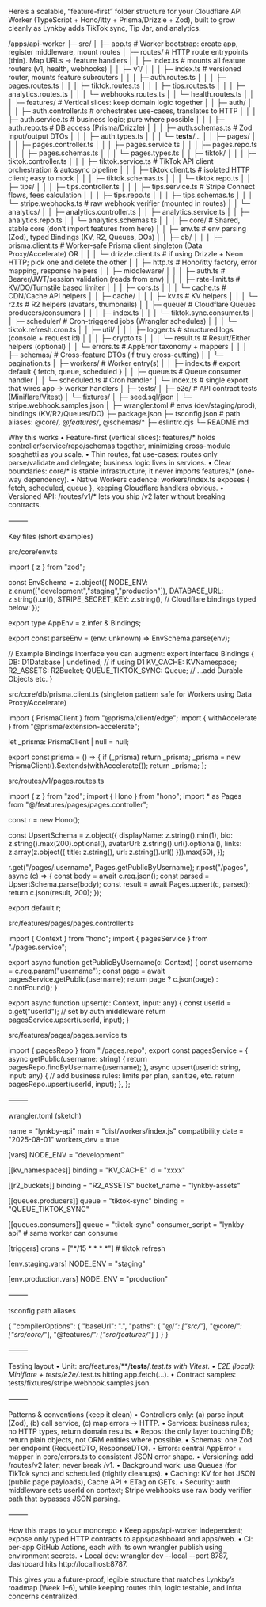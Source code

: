 Here’s a scalable, “feature-first” folder structure for your Cloudflare API Worker (TypeScript + Hono/itty + Prisma/Drizzle + Zod), built to grow cleanly as Lynkby adds TikTok sync, Tip Jar, and analytics.

/apps/api-worker
├─ src/
│  ├─ app.ts                     # Worker bootstrap: create app, register middleware, mount routes
│  ├─ routes/                    # HTTP route entrypoints (thin). Map URLs -> feature handlers
│  │  ├─ index.ts                # mounts all feature routers (v1, health, webhooks)
│  │  ├─ v1/
│  │  │  ├─ index.ts             # versioned router, mounts feature subrouters
│  │  │  ├─ auth.routes.ts
│  │  │  ├─ pages.routes.ts
│  │  │  ├─ tiktok.routes.ts
│  │  │  ├─ tips.routes.ts
│  │  │  ├─ analytics.routes.ts
│  │  │  └─ webhooks.routes.ts
│  │  └─ health.routes.ts
│  │
│  ├─ features/                  # Vertical slices: keep domain logic together
│  │  ├─ auth/
│  │  │  ├─ auth.controller.ts   # orchestrates use-cases, translates to HTTP
│  │  │  ├─ auth.service.ts      # business logic; pure where possible
│  │  │  ├─ auth.repo.ts         # DB access (Prisma/Drizzle)
│  │  │  ├─ auth.schemas.ts      # Zod input/output DTOs
│  │  │  ├─ auth.types.ts
│  │  │  └─ __tests__/...
│  │  ├─ pages/
│  │  │  ├─ pages.controller.ts
│  │  │  ├─ pages.service.ts
│  │  │  ├─ pages.repo.ts
│  │  │  ├─ pages.schemas.ts
│  │  │  └─ pages.types.ts
│  │  ├─ tiktok/
│  │  │  ├─ tiktok.controller.ts
│  │  │  ├─ tiktok.service.ts    # TikTok API client orchestration & autosync pipeline
│  │  │  ├─ tiktok.client.ts     # isolated HTTP client; easy to mock
│  │  │  ├─ tiktok.schemas.ts
│  │  │  └─ tiktok.repo.ts
│  │  ├─ tips/
│  │  │  ├─ tips.controller.ts
│  │  │  ├─ tips.service.ts      # Stripe Connect flows, fees calculation
│  │  │  ├─ tips.repo.ts
│  │  │  ├─ tips.schemas.ts
│  │  │  └─ stripe.webhooks.ts   # raw webhook verifier (mounted in routes)
│  │  └─ analytics/
│  │     ├─ analytics.controller.ts
│  │     ├─ analytics.service.ts
│  │     ├─ analytics.repo.ts
│  │     └─ analytics.schemas.ts
│  │
│  ├─ core/                      # Shared, stable core (don’t import features from here)
│  │  ├─ env.ts                  # env parsing (Zod), typed Bindings (KV, R2, Queues, DOs)
│  │  ├─ db/
│  │  │  ├─ prisma.client.ts     # Worker-safe Prisma client singleton (Data Proxy/Accelerate) OR
│  │  │  └─ drizzle.client.ts    # if using Drizzle + Neon HTTP; pick one and delete the other
│  │  ├─ http.ts                 # Hono/itty factory, error mapping, response helpers
│  │  ├─ middleware/
│  │  │  ├─ auth.ts              # Bearer/JWT/session validation (reads from env)
│  │  │  ├─ rate-limit.ts        # KV/DO/Turnstile based limiter
│  │  │  ├─ cors.ts
│  │  │  └─ cache.ts             # CDN/Cache API helpers
│  │  ├─ cache/
│  │  │  ├─ kv.ts                # KV helpers
│  │  │  └─ r2.ts                # R2 helpers (avatars, thumbnails)
│  │  ├─ queue/                  # Cloudflare Queues producers/consumers
│  │  │  ├─ index.ts
│  │  │  └─ tiktok.sync.consumer.ts
│  │  ├─ scheduler/              # Cron-triggered jobs (Wrangler schedules)
│  │  │  └─ tiktok.refresh.cron.ts
│  │  ├─ util/
│  │  │  ├─ logger.ts            # structured logs (console + request id)
│  │  │  ├─ crypto.ts
│  │  │  └─ result.ts            # Result/Either helpers (optional)
│  │  └─ errors.ts               # AppError taxonomy + mappers
│  │
│  ├─ schemas/                   # Cross-feature DTOs (if truly cross-cutting)
│  │  └─ pagination.ts
│  ├─ workers/                   # Worker entry(s)
│  │  ├─ index.ts                # export default { fetch, queue, scheduled }
│  │  ├─ queue.ts                # Queue consumer handler
│  │  └─ scheduled.ts            # Cron handler
│  └─ index.ts                   # single export that wires app -> worker handlers
│
├─ tests/
│  ├─ e2e/                       # API contract tests (Miniflare/Vitest)
│  └─ fixtures/
│     ├─ seed.sql/json
│     └─ stripe.webhook.samples.json
│
├─ wrangler.toml                 # envs (dev/staging/prod), bindings (KV/R2/Queues/DO)
├─ package.json
├─ tsconfig.json                 # path aliases: @core/*, @features/*, @schemas/*
├─ eslintrc.cjs
└─ README.md

Why this works
	•	Feature-first (vertical slices): features/* holds controller/service/repo/schemas together, minimizing cross-module spaghetti as you scale.
	•	Thin routes, fat use-cases: routes only parse/validate and delegate; business logic lives in services.
	•	Clear boundaries: core/* is stable infrastructure; it never imports features/* (one-way dependency).
	•	Native Workers cadence: workers/index.ts exposes { fetch, scheduled, queue }, keeping Cloudflare handlers obvious.
	•	Versioned API: /routes/v1/* lets you ship /v2 later without breaking contracts.

⸻

Key files (short examples)

src/core/env.ts

import { z } from "zod";

const EnvSchema = z.object({
  NODE_ENV: z.enum(["development","staging","production"]),
  DATABASE_URL: z.string().url(),
  STRIPE_SECRET_KEY: z.string(),
  // Cloudflare bindings typed below:
});

export type AppEnv = z.infer<typeof EnvSchema> & Bindings;

export const parseEnv = (env: unknown) => EnvSchema.parse(env);

// Example Bindings interface you can augment:
export interface Bindings {
  DB: D1Database | undefined;          // if using D1
  KV_CACHE: KVNamespace;
  R2_ASSETS: R2Bucket;
  QUEUE_TIKTOK_SYNC: Queue;
  // ...add Durable Objects etc.
}

src/core/db/prisma.client.ts (singleton pattern safe for Workers using Data Proxy/Accelerate)

import { PrismaClient } from "@prisma/client/edge";
import { withAccelerate } from "@prisma/extension-accelerate";

let _prisma: PrismaClient | null = null;

export const prisma = () => {
  if (_prisma) return _prisma;
  _prisma = new PrismaClient().$extends(withAccelerate());
  return _prisma;
};

src/routes/v1/pages.routes.ts

import { z } from "zod";
import { Hono } from "hono";
import * as Pages from "@/features/pages/pages.controller";

const r = new Hono();

const UpsertSchema = z.object({
  displayName: z.string().min(1),
  bio: z.string().max(200).optional(),
  avatarUrl: z.string().url().optional(),
  links: z.array(z.object({ title: z.string(), url: z.string().url() })).max(50),
});

r.get("/pages/:username", Pages.getPublicByUsername);
r.post("/pages", async (c) => {
  const body = await c.req.json();
  const parsed = UpsertSchema.parse(body);
  const result = await Pages.upsert(c, parsed);
  return c.json(result, 200);
});

export default r;

src/features/pages/pages.controller.ts

import { Context } from "hono";
import { pagesService } from "./pages.service";

export async function getPublicByUsername(c: Context) {
  const username = c.req.param("username");
  const page = await pagesService.getPublic(username);
  return page ? c.json(page) : c.notFound();
}

export async function upsert(c: Context, input: any) {
  const userId = c.get("userId"); // set by auth middleware
  return pagesService.upsert(userId, input);
}

src/features/pages/pages.service.ts

import { pagesRepo } from "./pages.repo";
export const pagesService = {
  async getPublic(username: string) {
    return pagesRepo.findByUsername(username);
  },
  async upsert(userId: string, input: any) {
    // add business rules: limits per plan, sanitize, etc.
    return pagesRepo.upsert(userId, input);
  },
};


⸻

wrangler.toml (sketch)

name = "lynkby-api"
main = "dist/workers/index.js"
compatibility_date = "2025-08-01"
workers_dev = true

[vars]
NODE_ENV = "development"

[[kv_namespaces]]
binding = "KV_CACHE"
id = "xxxx"

[[r2_buckets]]
binding = "R2_ASSETS"
bucket_name = "lynkby-assets"

[[queues.producers]]
queue = "tiktok-sync"
binding = "QUEUE_TIKTOK_SYNC"

[[queues.consumers]]
queue = "tiktok-sync"
consumer_script = "lynkby-api"   # same worker can consume

[triggers]
crons = ["*/15 * * * *"]          # tiktok refresh

[env.staging.vars]
NODE_ENV = "staging"

[env.production.vars]
NODE_ENV = "production"


⸻

tsconfig path aliases

{
  "compilerOptions": {
    "baseUrl": ".",
    "paths": {
      "@/*": ["src/*"],
      "@core/*": ["src/core/*"],
      "@features/*": ["src/features/*"]
    }
  }
}


⸻

Testing layout
	•	Unit: src/features/**/__tests__/*.test.ts with Vitest.
	•	E2E (local): Miniflare + tests/e2e/*.test.ts hitting app.fetch(...).
	•	Contract samples: tests/fixtures/stripe.webhook.samples.json.

⸻

Patterns & conventions (keep it clean)
	•	Controllers only: (a) parse input (Zod), (b) call service, (c) map errors → HTTP.
	•	Services: business rules; no HTTP types, return domain results.
	•	Repos: the only layer touching DB; return plain objects, not ORM entities where possible.
	•	Schemas: one Zod per endpoint (RequestDTO, ResponseDTO).
	•	Errors: central AppError + mapper in core/errors.ts to consistent JSON error shape.
	•	Versioning: add /routes/v2 later; never break /v1.
	•	Background work: use Queues (for TikTok sync) and scheduled (nightly cleanups).
	•	Caching: KV for hot JSON (public page payloads), Cache API + ETag on GETs.
	•	Security: auth middleware sets userId on context; Stripe webhooks use raw body verifier path that bypasses JSON parsing.

⸻

How this maps to your monorepo
	•	Keep apps/api-worker independent; expose only typed HTTP contracts to apps/dashboard and apps/web.
	•	CI: per-app GitHub Actions, each with its own wrangler publish using environment secrets.
	•	Local dev: wrangler dev --local --port 8787, dashboard hits http://localhost:8787.

This gives you a future-proof, legible structure that matches Lynkby’s roadmap (Week 1–6), while keeping routes thin, logic testable, and infra concerns centralized.